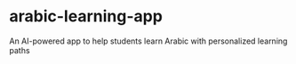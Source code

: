 # arabic-learning-app
An AI-powered app to help students learn Arabic with personalized learning paths
